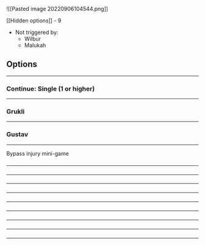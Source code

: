 ![[Pasted image 20220906104544.png]]

[[Hidden options]] - 9
- Not triggered by:
	- Wilbur
	- Malukah

## Options
---

### Continue: Single (1 or higher)
---

### Grukli
---

### Gustav
---
Bypass injury mini-game

### 
---

### 
---

### 
---

### 
---

### 
---

### 
---

### 
---

### 
---

### 
---

